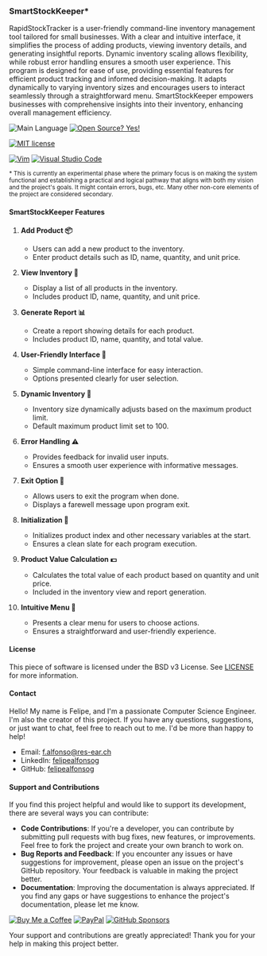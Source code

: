 ### SmartStockKeeper*

RapidStockTracker is a user-friendly command-line inventory management tool tailored for small businesses. With a clear and intuitive interface, it simplifies the process of adding products, viewing inventory details, and generating insightful reports. Dynamic inventory scaling allows flexibility, while robust error handling ensures a smooth user experience. This program is designed for ease of use, providing essential features for efficient product tracking and informed decision-making. It adapts dynamically to varying inventory sizes and encourages users to interact seamlessly through a straightforward menu. SmartStockKeeper empowers businesses with comprehensive insights into their inventory, enhancing overall management efficiency.

<!-- 
![Version](https://img.shields.io/github/release/felipealfonsog/RapidStockTracker.svg?style=flat&color=blue)
-->
![Main Language](https://img.shields.io/github/languages/top/felipealfonsog/RapidStockTracker.svg?style=flat&color=blue)
[![Open Source? Yes!](https://badgen.net/badge/Open%20Source%20%3F/Yes%21/blue?icon=github)](https://github.com/Naereen/badges/)

[![MIT license](https://img.shields.io/badge/License-MIT-blue.svg)](https://lbesson.mit-license.org/)
<!--
[![GPL license](https://img.shields.io/badge/License-GPL-blue.svg)](http://perso.crans.org/besson/LICENSE.html)
-->

[![Vim](https://img.shields.io/badge/--019733?logo=vim)](https://www.vim.org/)
[![Visual Studio Code](https://img.shields.io/badge/--007ACC?logo=visual%20studio%20code&logoColor=ffffff)](https://code.visualstudio.com/)

<sub>* This is currently an experimental phase where the primary focus is on making the system functional and establishing a practical and logical pathway that aligns with both my vision and the project's goals. It might contain errors, bugs, etc. Many other non-core elements of the project are considered secondary.</sub>

#### SmartStockKeeper Features

1. **Add Product 📦**
   - Users can add a new product to the inventory.
   - Enter product details such as ID, name, quantity, and unit price.

2. **View Inventory 👀**
   - Display a list of all products in the inventory.
   - Includes product ID, name, quantity, and unit price.

3. **Generate Report 📊**
   - Create a report showing details for each product.
   - Includes product ID, name, quantity, and total value.

4. **User-Friendly Interface 🤖**
   - Simple command-line interface for easy interaction.
   - Options presented clearly for user selection.

5. **Dynamic Inventory 🔄**
   - Inventory size dynamically adjusts based on the maximum product limit.
   - Default maximum product limit set to 100.

6. **Error Handling ⚠️**
   - Provides feedback for invalid user inputs.
   - Ensures a smooth user experience with informative messages.

7. **Exit Option 🚪**
   - Allows users to exit the program when done.
   - Displays a farewell message upon program exit.

8. **Initialization 🚀**
   - Initializes product index and other necessary variables at the start.
   - Ensures a clean slate for each program execution.

9. **Product Value Calculation 💵**
   - Calculates the total value of each product based on quantity and unit price.
   - Included in the inventory view and report generation.

10. **Intuitive Menu 📜**
    - Presents a clear menu for users to choose actions.
    - Ensures a straightforward and user-friendly experience.


#### License

This piece of software is licensed under the BSD v3 License. See [LICENSE](LICENSE) for more information.

#### Contact

Hello! My name is Felipe, and I'm a passionate Computer Science Engineer. I'm also the creator of this project. If you have any questions, suggestions, or just want to chat, feel free to reach out to me. I'd be more than happy to help!

- Email: f.alfonso@res-ear.ch
- LinkedIn: [felipealfonsog](https://www.linkedin.com/in/felipealfonsog/)
- GitHub: [felipealfonsog](https://github.com/felipealfonsog)

#### Support and Contributions

If you find this project helpful and would like to support its development, there are several ways you can contribute:

- **Code Contributions**: If you're a developer, you can contribute by submitting pull requests with bug fixes, new features, or improvements. Feel free to fork the project and create your own branch to work on.
- **Bug Reports and Feedback**: If you encounter any issues or have suggestions for improvement, please open an issue on the project's GitHub repository. Your feedback is valuable in making the project better.
- **Documentation**: Improving the documentation is always appreciated. If you find any gaps or have suggestions to enhance the project's documentation, please let me know.

[![Buy Me a Coffee](https://img.shields.io/badge/Buy%20Me%20a%20Coffee-%E2%98%95-FFDD00?style=flat-square&logo=buy-me-a-coffee&logoColor=black)](https://www.buymeacoffee.com/felipealfonsog)
[![PayPal](https://img.shields.io/badge/Donate%20with-PayPal-00457C?style=flat-square&logo=paypal&logoColor=white)](https://www.paypal.com/felipealfonsog)
[![GitHub Sponsors](https://img.shields.io/badge/Sponsor%20me%20on-GitHub-%23EA4AAA?style=flat-square&logo=github-sponsors&logoColor=white)](https://github.com/sponsors/felipealfonsog)

Your support and contributions are greatly appreciated! Thank you for your help in making this project better.
